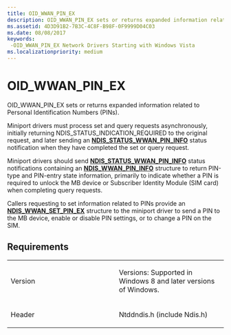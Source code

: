 ```yaml
---
title: OID_WWAN_PIN_EX
description: OID_WWAN_PIN_EX sets or returns expanded information related to Personal Identification Numbers (PINs).
ms.assetid: 4D3D91B2-7B3C-4C8F-B98F-0F9999D04C03
ms.date: 08/08/2017
keywords: 
 -OID_WWAN_PIN_EX Network Drivers Starting with Windows Vista
ms.localizationpriority: medium
---
```


# OID\_WWAN\_PIN\_EX


OID\_WWAN\_PIN\_EX sets or returns expanded information related to Personal Identification Numbers (PINs).

Miniport drivers must process set and query requests asynchronously, initially returning NDIS\_STATUS\_INDICATION\_REQUIRED to the original request, and later sending an [**NDIS\_STATUS\_WWAN\_PIN\_INFO**](ndis-status-wwan-pin-info.md) status notification when they have completed the set or query request.

Miniport drivers should send [**NDIS\_STATUS\_WWAN\_PIN\_INFO**](ndis-status-wwan-pin-info.md) status notifications containing an [**NDIS\_WWAN\_PIN\_INFO**](/windows-hardware/drivers/ddi/ndiswwan/ns-ndiswwan-_ndis_wwan_pin_info) structure to return PIN-type and PIN-entry state information, primarily to indicate whether a PIN is required to unlock the MB device or Subscriber Identity Module (SIM card) when completing query requests.

Callers requesting to set information related to PINs provide an [**NDIS\_WWAN\_SET\_PIN\_EX**](/windows-hardware/drivers/ddi/ndiswwan/ns-ndiswwan-_ndis_wwan_set_pin_ex) structure to the miniport driver to send a PIN to the MB device, enable or disable PIN settings, or to change a PIN on the SIM.

Requirements
------------

<table>
<colgroup>
<col width="50%" />
<col width="50%" />
</colgroup>
<tbody>
<tr class="odd">
<td><p>Version</p></td>
<td><p>Versions: Supported in Windows 8 and later versions of Windows.</p></td>
</tr>
<tr class="even">
<td><p>Header</p></td>
<td>Ntddndis.h (include Ndis.h)</td>
</tr>
</tbody>
</table>

 

